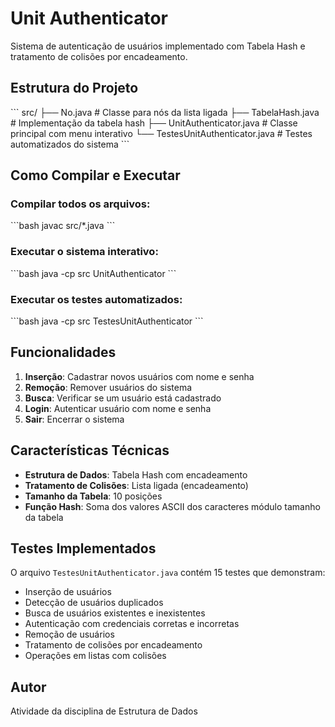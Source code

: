 # Unit Authenticator

Sistema de autenticação de usuários implementado com Tabela Hash e tratamento de colisões por encadeamento.

## Estrutura do Projeto

\`\`\`
src/
├── No.java                          # Classe para nós da lista ligada
├── TabelaHash.java                  # Implementação da tabela hash
├── UnitAuthenticator.java           # Classe principal com menu interativo
└── TestesUnitAuthenticator.java     # Testes automatizados do sistema
\`\`\`

## Como Compilar e Executar

### Compilar todos os arquivos:
\`\`\`bash
javac src/*.java
\`\`\`

### Executar o sistema interativo:
\`\`\`bash
java -cp src UnitAuthenticator
\`\`\`

### Executar os testes automatizados:
\`\`\`bash
java -cp src TestesUnitAuthenticator
\`\`\`

## Funcionalidades

1. **Inserção**: Cadastrar novos usuários com nome e senha
2. **Remoção**: Remover usuários do sistema
3. **Busca**: Verificar se um usuário está cadastrado
4. **Login**: Autenticar usuário com nome e senha
5. **Sair**: Encerrar o sistema

## Características Técnicas

- **Estrutura de Dados**: Tabela Hash com encadeamento
- **Tratamento de Colisões**: Lista ligada (encadeamento)
- **Tamanho da Tabela**: 10 posições
- **Função Hash**: Soma dos valores ASCII dos caracteres módulo tamanho da tabela

## Testes Implementados

O arquivo `TestesUnitAuthenticator.java` contém 15 testes que demonstram:
- Inserção de usuários
- Detecção de usuários duplicados
- Busca de usuários existentes e inexistentes
- Autenticação com credenciais corretas e incorretas
- Remoção de usuários
- Tratamento de colisões por encadeamento
- Operações em listas com colisões

## Autor

Atividade da disciplina de Estrutura de Dados
